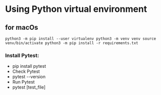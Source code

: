 # Using Python virtual environment
## for macOs
``
python3 -m pip install --user virtualenv
python3 -m venv venv
source venv/bin/activate
python3 -m pip install -r requirements.txt
``

### Install Pytest:
+ pip install pytest
+ Check Pytest
+ pytest --version
+ Run Pytest
+ pytest [test_file]